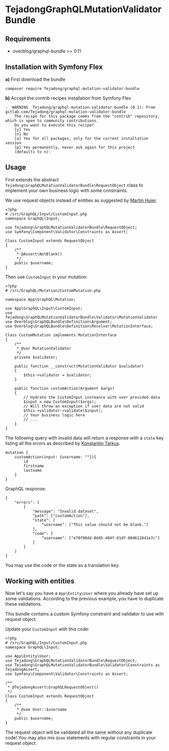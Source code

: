 # TejadongGraphQLMutationValidatorBundle

## Requirements

 - overblog/graphql-bundle >= 0.11

## Installation with Symfony Flex

**a)** First download the bundle

`composer require Tejadong/graphql-mutation-validator-bundle`

**b)** Accept the contrib recipes installation from Symfony Flex
````
-  WARNING  Tejadong/graphql-mutation-validator-bundle (0.1): From gitlab.com/Tejadong/graphql-mutation-validator-bundle
    The recipe for this package comes from the "contrib" repository, which is open to community contributions.
    Do you want to execute this recipe?
    [y] Yes
    [n] No
    [a] Yes for all packages, only for the current installation session
    [p] Yes permanently, never ask again for this project
    (defaults to n): 
````

## Usage
First extends the abstract `Tejadong\GraphQLMutationValidatorBundle\RequestObject` class to implement your own business logic with some constraints.

We use request objects instead of entities as suggested by [Martin Hujer](https://blog.martinhujer.cz/symfony-forms-with-request-objects/).
````
<?php
# /src/GraphQL/Input/CustomInput.php
namespace GraphQL\Input;

use Tejadong\GraphQLMutationValidatorBundle\RequestObject;
use Symfony\Component\Validator\Constraints as Assert;

Class CustomInput extends RequestObject
{
	/**
	 * @Assert\NotBlank()
	 */
	public $username;
}
````

Then use `CustomInput` in your mutation:

````
<?php
# /src/GraphQL/Mutation/CustomMutation.php

namespace App\GraphQL\Mutation;

use App\GraphQL\Input\CustomInput;
use Tejadong\GraphQLMutationValidatorBundle\Validator\MutationValidator
use Overblog\GraphQLBundle\Definition\Argument;
use Overblog\GraphQLBundle\Definition\Resolver\MutationInterface;

Class CustomMutation implements MutationInterface
{
    /**
     * @var MutationValidator
     */
    private $validator;
    
	public function __construct(MutationValidator $validator)
    {
        $this->validator = $validator;
    }

	public function customAction(Argument $args)
	{
	    // Hydrate the CustomInput insteance with user provided data
		$input = new CustomInput($args);
		// Will throw an exception if user data are not valid
		$this->validator->validate($input);
		// Your business logic here
		// ...
	}
}
````

The following query with invalid data will return a response with a `state` key listing all the errors as described by [Konstantin Tarkus](https://medium.com/@tarkus/validation-and-user-errors-in-graphql-mutations-39ca79cd00bf).

````
mutation {
    customAction(input: {username: ""}){
        id
        firstname
        lastname
    }
}
````

GraphQL response:

````
{
    "errors": [
        {
            "message": "Invalid dataset",
            "path": ["customAction"],
            "state": [
                "username": ["This value should not be blank."]
            ],
            "code": [
                "username": ["e70f90dd-8d45-404f-81df-804612841e7c"]
            ]
        }
    ]
}
````

You may use the code or the state as a translation key.

## Working with entities
Now let's say you have a `App\Entity\User` where you already have set up some validations. According to the previous example, you have to duplicate these validations.

This bundle contains a custom Symfony constraint and validator to use with request object.

Update your `CustomInput` with this code:
````
<?php
# /src/GraphQL/Input/CustomInput.php
namespace GraphQL\Input;

use App\Entity\User;
use Tejadong\GraphQLMutationValidatorBundle\RequestObject;
use Tejadong\GraphQLMutationValidatorBundle\Validator\Constraints as TejadongAssert;
use Symfony\Component\Validator\Constraints as Assert;

/**
 * @TejadongAssert\GraphQLRequestObject()
 */
Class CustomInput extends RequestObject
{
	/**
	 * @see User::$username
	 */
	public $username;
}
````

The request object will be validated all the same without any duplicate code! You may also mix `@see` statements with regular constraints in your request object. 